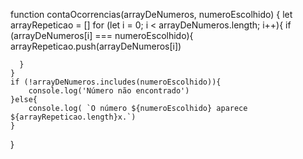 function contaOcorrencias(arrayDeNumeros, numeroEscolhido) {
    let arrayRepeticao = []
    for (let i = 0; i < arrayDeNumeros.length; i++){
      if (arrayDeNumeros[i] === numeroEscolhido){
        arrayRepeticao.push(arrayDeNumeros[i])
        
      }
    }
    if (!arrayDeNumeros.includes(numeroEscolhido)){
        console.log('Número não encontrado')
    }else{
        console.log( `O número ${numeroEscolhido} aparece ${arrayRepeticao.length}x.`)
    }
} 